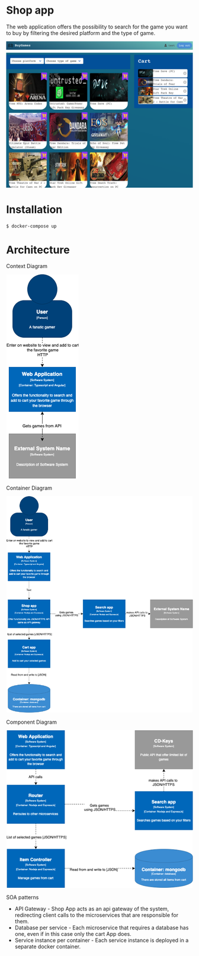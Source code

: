 # Shop app

The web application offers the possibility to search for the game you want to buy by filtering the desired platform and the type of game.

![shop](shop.png)

# Installation

```sh
$ docker-compose up
```

# Architecture

Context Diagram

![context](context.png)

Container Diagram

![container](container.png)

Component Diagram

![component](component.png)

SOA patterns

- API Gateway - Shop App acts as an api gateway of the system, redirecting client calls to the microservices that are responsible for them.
- Database per service - Each microservice that requires a database has one, even if in this case only the cart App does.
- Service instance per container - Each service instance is deployed in a separate docker container.
